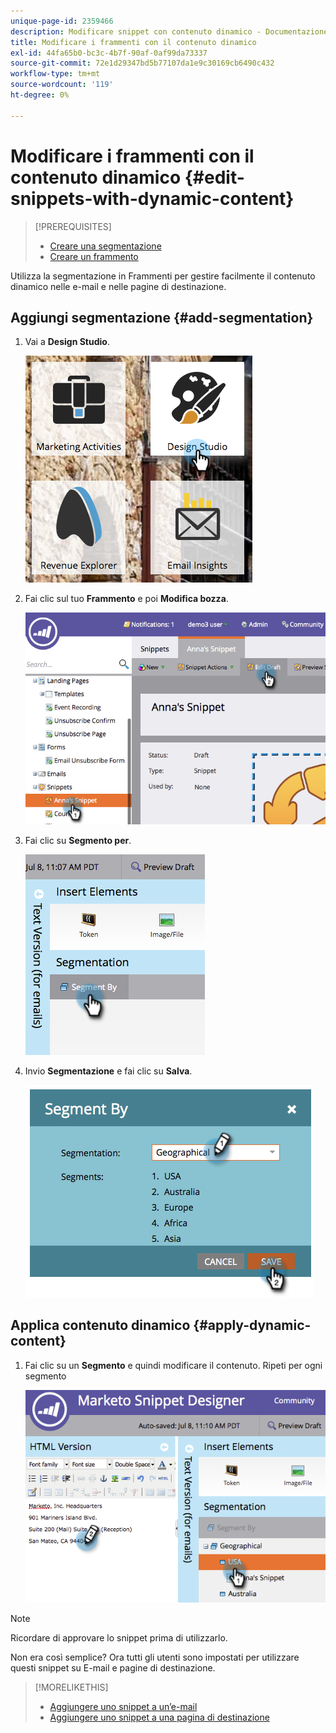 ```yaml
---
unique-page-id: 2359466
description: Modificare snippet con contenuto dinamico - Documentazione Marketo - Documentazione del prodotto
title: Modificare i frammenti con il contenuto dinamico
exl-id: 44fa65b0-bc3c-4b7f-90af-0af99da73337
source-git-commit: 72e1d29347bd5b77107da1e9c30169cb6490c432
workflow-type: tm+mt
source-wordcount: '119'
ht-degree: 0%

---
```


# Modificare i frammenti con il contenuto dinamico {#edit-snippets-with-dynamic-content}

>[!PREREQUISITES]
>
>* [Creare una segmentazione](/help/marketo/product-docs/personalization/segmentation-and-snippets/segmentation/create-a-segmentation.md)
>* [Creare un frammento](/help/marketo/product-docs/personalization/segmentation-and-snippets/snippets/create-a-snippet.md)


Utilizza la segmentazione in Frammenti per gestire facilmente il contenuto dinamico nelle e-mail e nelle pagine di destinazione.

## Aggiungi segmentazione {#add-segmentation}

1. Vai a **Design Studio**.

   ![](assets/designstudio-1.png)

1. Fai clic sul tuo **Frammento** e poi **Modifica bozza**.

   ![](assets/image2014-9-16-8-3a59-3a14.png)

1. Fai clic su **Segmento per**.

   ![](assets/image2014-9-16-8-3a59-3a27.png)

1. Invio **Segmentazione** e fai clic su **Salva**.

   ![](assets/image2014-9-16-8-3a59-3a42.png)

## Applica contenuto dinamico {#apply-dynamic-content}

1. Fai clic su un **Segmento** e quindi modificare il contenuto. Ripeti per ogni segmento

   ![](assets/image2014-9-16-8-3a59-3a59.png)

>[!NOTE]
>
>Ricordare di approvare lo snippet prima di utilizzarlo.

Non era così semplice? Ora tutti gli utenti sono impostati per utilizzare questi snippet su E-mail e pagine di destinazione.

>[!MORELIKETHIS]
>
>* [Aggiungere uno snippet a un’e-mail](/help/marketo/product-docs/email-marketing/general/functions-in-the-editor/add-a-snippet-to-an-email.md)
>* [Aggiungere uno snippet a una pagina di destinazione](/help/marketo/product-docs/demand-generation/landing-pages/personalizing-landing-pages/add-a-snippet-to-a-landing-page.md)

